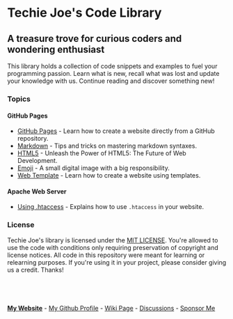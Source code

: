 <h1 id="_hero-title">Techie Joe's Code Library</h1>

A treasure trove for curious coders and wondering enthusiast
---

This library holds a collection of code snippets and examples to fuel your programming passion. Learn what is new, recall what was lost and update your knowledge with us. Continue reading and discover something new!

### Topics

#### GitHub Pages
- [GitHub Pages](github-pages) - Learn how to create a website directly from a GitHub repository.
- [Markdown](markdown) - Tips and tricks on mastering markdown syntaxes.
- [HTML5](html5) - Unleash the Power of HTML5: The Future of Web Development.
- [Emoji](emoji) - A small digital image with a big responsibility.
- [Web Template](web-template) - Learn how to create a website using templates.

#### Apache Web Server
- [Using .htaccess](./htaccess/) - Explains how to use `.htaccess` in your website.

### License
Techie Joe's library is licensed under the [MIT LICENSE](//github.com/techie-joe/library/blob/main/LICENSE). You're allowed to use the code with conditions only requiring preservation of copyright and license notices. All code in this repository were meant for learning or relearning purposes. If you're using it in your project, please consider giving us a credit. Thanks!


&nbsp;  
---

**[My Website][website]** - [My Github Profile][profile] - [Wiki Page][wiki] - [Discussions][discussions] - [Sponsor Me][sponsor]

[website]: //techie-joe.github.io "Techie Joe's Website"
[profile]: //github.com/techie-joe "Techie Joe's GitHub Profile"
[wiki]: //github.com/techie-joe/techie-joe/wiki "Techie Joe's Wiki"
[discussions]: //github.com/techie-joe/techie-joe/discussions "Techie Joe's Discussions"
[gists]:   //gist.github.com/techie-joe "Techie Joe's Gists"
[sponsor]: //github.com/sponsors/techie-joe "☕️ Buy me a coffee .."
